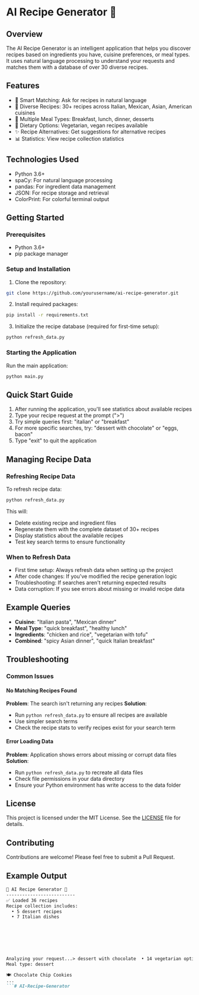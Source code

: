 # AI Recipe Generator 🍳

## Overview
The AI Recipe Generator is an intelligent application that helps you discover recipes based on ingredients you have, cuisine preferences, or meal types. It uses natural language processing to understand your requests and matches them with a database of over 30 diverse recipes.

## Features
- 🧠 Smart Matching: Ask for recipes in natural language
- 🍕 Diverse Recipes: 30+ recipes across Italian, Mexican, Asian, American cuisines
- 🥗 Multiple Meal Types: Breakfast, lunch, dinner, desserts
- 🌱 Dietary Options: Vegetarian, vegan recipes available
- ✨ Recipe Alternatives: Get suggestions for alternative recipes
- 📊 Statistics: View recipe collection statistics

## Technologies Used
- Python 3.6+
- spaCy: For natural language processing
- pandas: For ingredient data management
- JSON: For recipe storage and retrieval
- ColorPrint: For colorful terminal output

## Getting Started

### Prerequisites
- Python 3.6+
- pip package manager

### Setup and Installation
1. Clone the repository:
```bash
git clone https://github.com/yourusername/ai-recipe-generator.git
```

2. Install required packages:
```bash
pip install -r requirements.txt
```

3. Initialize the recipe database (required for first-time setup):
```bash
python refresh_data.py
```

### Starting the Application
Run the main application:
```bash
python main.py
```

## Quick Start Guide
1. After running the application, you'll see statistics about available recipes
2. Type your recipe request at the prompt (">")
3. Try simple queries first: "italian" or "breakfast"
4. For more specific searches, try: "dessert with chocolate" or "eggs, bacon"
5. Type "exit" to quit the application

## Managing Recipe Data

### Refreshing Recipe Data
To refresh recipe data:
```bash
python refresh_data.py
```

This will:
- Delete existing recipe and ingredient files
- Regenerate them with the complete dataset of 30+ recipes
- Display statistics about the available recipes
- Test key search terms to ensure functionality

### When to Refresh Data
- First time setup: Always refresh data when setting up the project
- After code changes: If you've modified the recipe generation logic
- Troubleshooting: If searches aren't returning expected results
- Data corruption: If you see errors about missing or invalid recipe data

## Example Queries
- **Cuisine**: "Italian pasta", "Mexican dinner"
- **Meal Type**: "quick breakfast", "healthy lunch"
- **Ingredients**: "chicken and rice", "vegetarian with tofu"
- **Combined**: "spicy Asian dinner", "quick Italian breakfast"

## Troubleshooting

### Common Issues

#### No Matching Recipes Found
**Problem**: The search isn't returning any recipes
**Solution**:
- Run `python refresh_data.py` to ensure all recipes are available
- Use simpler search terms
- Check the recipe stats to verify recipes exist for your search term

#### Error Loading Data
**Problem**: Application shows errors about missing or corrupt data files
**Solution**:
- Run `python refresh_data.py` to recreate all data files
- Check file permissions in your data directory
- Ensure your Python environment has write access to the data folder

## License
This project is licensed under the MIT License. See the [LICENSE](LICENSE) file for details.

## Contributing
Contributions are welcome! Please feel free to submit a Pull Request.

## Example Output
```markdown
🍳 AI Recipe Generator 🍳
--------------------------
✅ Loaded 36 recipes
Recipe collection includes:
  • 5 dessert recipes
  • 7 Italian dishes







Analyzing your request...> dessert with chocolate  • 14 vegetarian options  • 6 Asian dishes  • 5 Mexican recipes  • 5 breakfast optionsLooking for recipes with: chocolate
Meal type: dessert

🍽️ Chocolate Chip Cookies
...
```#   A I - R e c i p e - G e n e r a t o r  
 